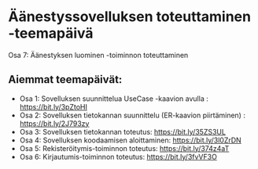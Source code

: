 # Äänestyssovelluksen toteuttaminen -teemapäivä

Osa 7: Äänestyksen luominen -toiminnon toteuttaminen

## Aiemmat teemapäivät:
 - Osa 1: Sovelluksen suunnittelua UseCase -kaavion avulla : https://bit.ly/3pZtoHI
 - Osa 2: Sovelluksen tietokannan suunnittelu (ER-kaavion piirtäminen) : https://bit.ly/2J793zy
 - Osa 3: Sovelluksen tietokannan toteutus: https://bit.ly/35ZS3UL
 - Osa 4: Sovelluksen koodaamisen aloittaminen: https://bit.ly/3l0ZrDN
 - Osa 5: Rekisteröitymis-toiminnon toteutus: https://bit.ly/374z4aT
 - Osa 6: Kirjautumis-toiminnon toteutus: https://bit.ly/3fvVF3O
  
